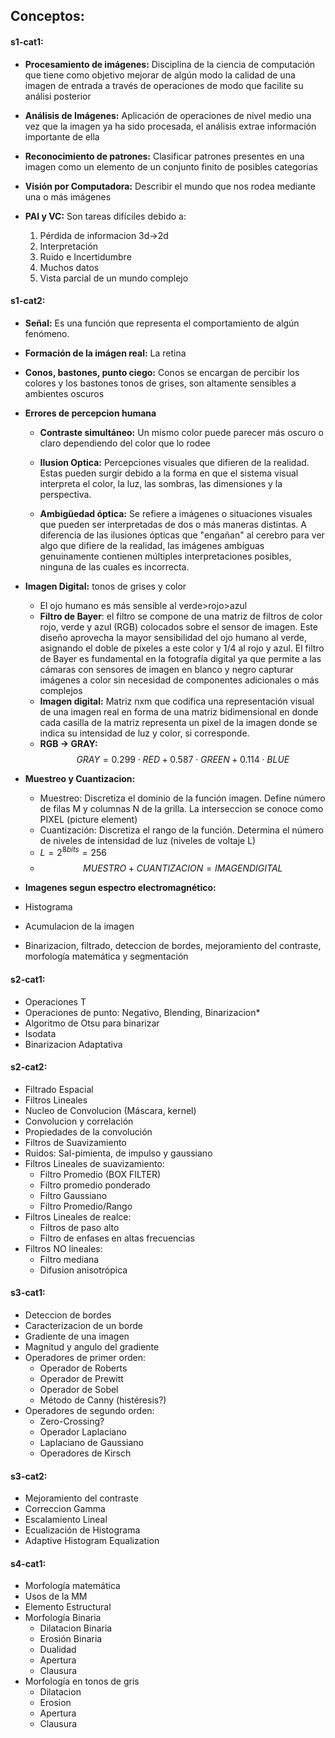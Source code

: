 
## Conceptos:

#### s1-cat1:

- **Procesamiento de imágenes:** Disciplina de la ciencia de computación que tiene como objetivo mejorar de algún modo la calidad de una imagen de entrada a través de operaciones de modo que facilite su análisi posterior

- **Análisis de Imágenes:** Aplicación de operaciones de nivel medio una vez que la imagen ya ha sido procesada, el análisis extrae información importante de ella

- **Reconocimiento de patrones:** Clasificar patrones presentes en una imagen como un elemento de un conjunto finito de posibles categorias

- **Visión por Computadora:** Describir el mundo que nos rodea mediante una o más imágenes

- **PAI y VC:** Son tareas difíciles debido a:
	1. Pérdida de informacion 3d->2d
	2. Interpretación
	3. Ruido e Incertidumbre
	4. Muchos datos
	5. Vista parcial de un mundo complejo


#### s1-cat2:

- **Señal:** Es una función que representa el comportamiento de algún fenómeno.

- **Formación de la imágen real:** La retina

- **Conos, bastones, punto ciego:** Conos se encargan de percibir los colores y los bastones tonos de grises, son altamente sensibles a ambientes oscuros

- **Errores de percepcion humana**
	- **Contraste simultáneo:** Un mismo color puede parecer más oscuro o claro dependiendo del color que lo rodee

	- **Ilusion Optica:** Percepciones visuales que difieren de la realidad. Estas pueden surgir debido a la forma en que el sistema visual interpreta el color, la luz, las sombras, las dimensiones y la perspectiva.

	- **Ambigüedad óptica:** Se refiere a imágenes o situaciones visuales que pueden ser interpretadas de dos o más maneras distintas. A diferencia de las ilusiones ópticas que "engañan" al cerebro para ver algo que difiere de la realidad, las imágenes ambíguas genuinamente contienen múltiples interpretaciones posibles, ninguna de las cuales es incorrecta.

- **Imagen Digital:** tonos de grises y color
	- El ojo humano es más sensible al verde>rojo>azul
	- **Filtro de Bayer**: el filtro se compone de una matriz de filtros de color rojo, verde y azul (RGB) colocados sobre el sensor de imagen. Este diseño aprovecha la mayor sensibilidad del ojo humano al verde, asignando el doble de píxeles a este color y 1/4 al rojo y azul. El filtro de Bayer es fundamental en la fotografía digital ya que permite a las cámaras con sensores de imagen en blanco y negro capturar imágenes a color sin necesidad de componentes adicionales o más complejos
	- **Imagen digital:** Matriz nxm que codifica una representación visual de una imagen real en forma de una matriz bidimensional en donde cada casilla de la matriz representa un pixel de la imagen donde se indica su intensidad de luz y color, si corresponde.
	- **RGB -> GRAY:** 
$$
GRAY = 0.299\cdot RED + 0.587 \cdot GREEN + 0.114 \cdot BLUE
$$
- **Muestreo y Cuantizacion:**

	- Muestreo:  Discretiza el dominio de la función imagen. Define número de filas M y columnas N de la grilla. La interseccion se conoce como PIXEL (picture element)
	- Cuantización: Discretiza el rango de la función. Determina el número de niveles de intensidad de luz (niveles de voltaje L)
	- $L = 2^{8bits}=256$
	- $$ MUESTRO + CUANTIZACION = IMAGEN DIGITAL$$
- **Imagenes segun espectro electromagnético:**
- Histograma
- Acumulacion de la imagen
- Binarizacion, filtrado, deteccion de bordes, mejoramiento del contraste, morfología matemática y segmentación

#### s2-cat1:

- Operaciones T
- Operaciones de punto: Negativo, Blending, Binarizacion*
- Algoritmo de Otsu para binarizar
- Isodata
- Binarizacion Adaptativa

#### s2-cat2:

- Filtrado Espacial
- Filtros Lineales
- Nucleo de Convolucion (Máscara, kernel)
- Convolucion y correlación
- Propiedades de la convolución
- Filtros de Suavizamiento
- Ruidos: Sal-pimienta, de impulso y gaussiano
- Filtros Lineales de suavizamiento:
	-  Filtro Promedio (BOX FILTER)
	- Filtro promedio ponderado
	- Filtro Gaussiano
	- Filtro Promedio/Rango
- Filtros Lineales de realce:
	- Filtros de paso alto
	- Filtro de enfases en altas frecuencias
- Filtros NO lineales:
	- Filtro mediana
	- Difusion anisotrópica

#### s3-cat1:

- Deteccion de bordes
- Caracterizacion de un borde
- Gradiente de una imagen
- Magnitud y angulo del gradiente
- Operadores de primer orden:
	- Operador de Roberts
	- Operador de Prewitt
	- Operador de Sobel
	- Método de Canny (histéresis?)
- Operadores de segundo orden:
	- Zero-Crossing?
	- Operador Laplaciano
	- Laplaciano de Gaussiano
	- Operadores de Kirsch

#### s3-cat2:

- Mejoramiento del contraste
- Correccion Gamma
- Escalamiento Lineal
- Ecualización de Histograma
- Adaptive Histogram Equalization

#### s4-cat1:

- Morfología matemática
- Usos de la MM
- Elemento Estructural
- Morfología Binaria
	- Dilatacion Binaria
	- Erosión Binaria
	- Dualidad
	- Apertura
	- Clausura
- Morfología en tonos de gris
	- Dilatacion
	- Erosion
	- Apertura
	- Clausura
